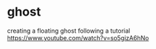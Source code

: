 # ghost
creating a floating ghost following a tutorial  https://www.youtube.com/watch?v=so5gizA6hNo
